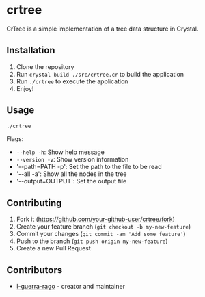 # crtree

CrTree is a simple implementation of a tree data structure in Crystal.

## Installation

1. Clone the repository
2. Run `crystal build ./src/crtree.cr` to build the application
3. Run `./crtree` to execute the application
4. Enjoy!

## Usage

```bash
./crtree
```

Flags:
- `--help -h`: Show help message
- `--version -v`: Show version information
- '--path=PATH -p': Set the path to the file to be read
- '--all -a': Show all the nodes in the tree
- '--output=OUTPUT': Set the output file

## Contributing

1. Fork it (<https://github.com/your-github-user/crtree/fork>)
2. Create your feature branch (`git checkout -b my-new-feature`)
3. Commit your changes (`git commit -am 'Add some feature'`)
4. Push to the branch (`git push origin my-new-feature`)
5. Create a new Pull Request

## Contributors

- [l-guerra-rago](https://github.com/your-github-user) - creator and maintainer
